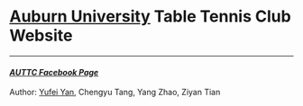 # [Auburn University](http://www.auburn.edu) Table Tennis Club Website
---

#### *[AUTTC Facebook Page](http://www.facebook.com/aupingpong)*

Author: [Yufei Yan](http://www.auburn.edu/~yzy0050), Chengyu Tang, Yang Zhao, Ziyan Tian


